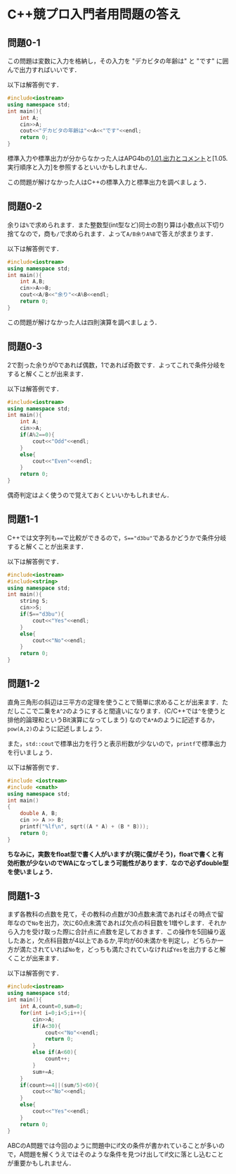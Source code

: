 # C++競プロ入門者用問題の答え

## 問題0-1

この問題は変数に入力を格納し，その入力を "デカビタの年齢は" と "です" に囲んで出力すればいいです．

以下は解答例です．

```cpp
#include<iostream>
using namespace std;
int main(){
    int A;
    cin>>A;
    cout<<"デカビタの年齢は"<<A<<"です"<<endl;
    return 0;
}
```

標準入力や標準出力が分からなかった人はAPG4bの[1.01.出力とコメント](https://atcoder.jp/contests/apg4b/tasks/APG4b_b)と[1.05.実行順序と入力]を参照するといいかもしれません．

この問題が解けなかった人はC++の標準入力と標準出力を調べましょう．

## 問題0-2

余りは`%`で求められます．また整数型(int型など)同士の割り算は小数点以下切り捨てなので，商も`/`で求められます．よって`A/B余りA%B`で答えが求まります．

以下は解答例です．

```cpp
#include<iostream>
using namespace std;
int main(){
    int A,B;
    cin>>A>>B;
    cout<<A/B<<"余り"<<A%B<<endl;
    return 0;
}
```

この問題が解けなかった人は四則演算を調べましょう．

## 問題0-3

2で割った余りが0であれば偶数，1であれば奇数です．よってこれで条件分岐をすると解くことが出来ます．

以下は解答例です．

```cpp
#include<iostream>
using namespace std;
int main(){
    int A;
    cin>>A;
    if(A%2==0){
        cout<<"Odd"<<endl;
    }
    else{
        cout<<"Even"<<endl;
    }
    return 0;
}
```

偶奇判定はよく使うので覚えておくといいかもしれません．

## 問題1-1

C++では文字列も`==`で比較ができるので，`S=="d3bu"`であるかどうかで条件分岐すると解くことが出来ます．

以下は解答例です．

```cpp
#include<iostream>
#include<string>
using namespace std;
int main(){
    string S;
    cin>>S;
    if(S=="d3bu"){
        cout<<"Yes"<<endl;
    }
    else{
        cout<<"No"<<endl;
    }
    return 0;
}
```

## 問題1-2

直角三角形の斜辺は三平方の定理を使うことで簡単に求めることが出来ます．ただしここで二乗を`A^2`のようにすると間違いになります．(C/C++では`^`を使うと排他的論理和というBit演算になってしまう) なので`A*A`のように記述するか，`pow(A,2)`のように記述しましょう．

また，`std::cout`で標準出力を行うと表示桁数が少ないので，`printf`で標準出力を行いましょう．

以下は解答例です．

```cpp
#include <iostream>
#include <cmath>
using namespace std;
int main()
{
    double A, B;
    cin >> A >> B;
    printf("%lf\n", sqrt((A * A) + (B * B)));
    return 0;
}
```

**ちなみに，実数をfloat型で書く人がいますが(現に僕がそう)，floatで書くと有効桁数が少ないのでWAになってしまう可能性があります．なので必ずdouble型を使いましょう．**

## 問題1-3

まず各教科の点数を見て，その教科の点数が30点数未満であればその時点で留年なので`No`を出力，次に60点未満であれば欠点の科目数を1増やします．それから入力を受け取った際に合計点に点数を足しておきます．この操作を5回繰り返したあと，欠点科目数が4以上であるか,平均が60未満かを判定し，どちらか一方が満たされていれば`No`を，どっちも満たされていなければ`Yes`を出力すると解くことが出来ます．

以下は解答例です．

```cpp
#include<iostream>
using namespace std;
int main(){
    int A,count=0,sum=0;
    for(int i=0;i<5;i++){
        cin>>A;
        if(A<30){
            cout<<"No"<<endl;
            return 0;
        }
        else if(A<60){
            count++;
        }
        sum+=A;
    }
    if(count>=4||(sum/5)<60){
        cout<<"No"<<endl;
    }
    else{
        cout<<"Yes"<<endl;
    }
    return 0;
}
```

ABCのA問題では今回のように問題中にif文の条件が書かれていることが多いので，A問題を解くうえではそのような条件を見つけ出してif文に落とし込むことが重要かもしれません．
